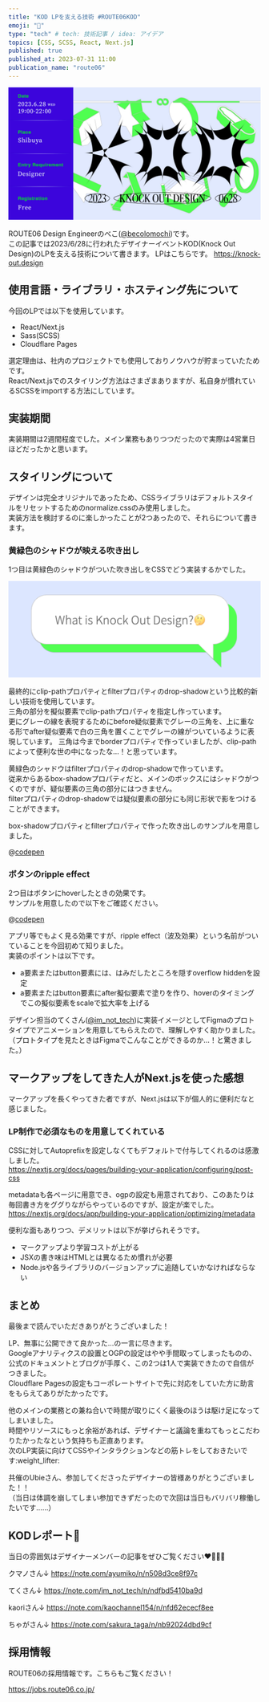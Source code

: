 ```yaml
---
title: "KOD LPを支える技術 #ROUTE06KOD"
emoji: "🥊"
type: "tech" # tech: 技術記事 / idea: アイデア
topics: [CSS, SCSS, React, Next.js]
published: true
published_at: 2023-07-31 11:00
publication_name: "route06"
---
```


![KOD告知Image](/images/kod_keyvisual.png)

ROUTE06 Design Engineerのべこ([@becolomochi](https://twitter.com/becolomochi))です。  
この記事では2023/6/28に行われたデザイナーイベントKOD(Knock Out Design)のLPを支える技術について書きます。
LPはこちらです。
https://knock-out.design

## 使用言語・ライブラリ・ホスティング先について

今回のLPでは以下を使用しています。

- React/Next.js
- Sass(SCSS)
- Cloudflare Pages

選定理由は、社内のプロジェクトでも使用しておりノウハウが貯まっていたためです。  
React/Next.jsでのスタイリング方法はさまざまありますが、私自身が慣れているSCSSをimportする方法にしています。

## 実装期間

実装期間は2週間程度でした。メイン業務もありつつだったので実際は4営業日ほどだったかと思います。

## スタイリングについて

デザインは完全オリジナルであったため、CSSライブラリはデフォルトスタイルをリセットするためのnormalize.cssのみ使用しました。  
実装方法を検討するのに楽しかったことが2つあったので、それらについて書きます。

### 黄緑色のシャドウが映える吹き出し

1つ目は黄緑色のシャドウがついた吹き出しをCSSでどう実装するかでした。  

![黄緑色のシャドウがついた吹き出し](/images/kod_balloon.png)

最終的にclip-pathプロパティとfilterプロパティのdrop-shadowという比較的新しい技術を使用しています。  
三角の部分を擬似要素でclip-pathプロパティを指定し作っています。  
更にグレーの線を表現するためにbefore疑似要素でグレーの三角を、上に重なる形でafter疑似要素で白の三角を置くことでグレーの線がついているように表現しています。
三角は今までborderプロパティで作っていましたが、clip-pathによって便利な世の中になったな…！と思っています。  

黄緑色のシャドウはfilterプロパティのdrop-shadowで作っています。  
従来からあるbox-shadowプロパティだと、メインのボックスにはシャドウがつくのですが、疑似要素の三角の部分にはつきません。  
filterプロパティのdrop-shadowでは疑似要素の部分にも同じ形状で影をつけることができます。

box-shadowプロパティとfilterプロパティで作った吹き出しのサンプルを用意しました。

@[codepen](https://codepen.io/becolomochi/pen/vYQeJzN?default-tab=html,result)

### ボタンのripple effect

2つ目はボタンにhoverしたときの効果です。  
サンプルを用意したので以下をご確認ください。  

@[codepen](https://codepen.io/becolomochi/pen/gOQzjmM?default-tab=html,result)

アプリ等でもよく見る効果ですが、ripple effect（波及効果）という名前がついていることを今回初めて知りました。  
実装のポイントは以下です。

- a要素またはbutton要素には、はみだしたところを隠すoverflow hiddenを設定
- a要素またはbutton要素にafter擬似要素で塗りを作り、hoverのタイミングでこの擬似要素をscaleで拡大率を上げる

デザイン担当のてくさん([@im_not_tech](https://twitter.com/im_not_tech))に実装イメージとしてFigmaのプロトタイプでアニメーションを用意してもらえたので、理解しやすく助かりました。  
（プロトタイプを見たときはFigmaでこんなことができるのか…！と驚きました。）

## マークアップをしてきた人がNext.jsを使った感想

マークアップを長くやってきた者ですが、Next.jsは以下が個人的に便利だなと感じました。

### LP制作で必須なものを用意してくれている

CSSに対してAutoprefixを設定しなくてもデフォルトで付与してくれるのは感激しました。  
https://nextjs.org/docs/pages/building-your-application/configuring/post-css

metadataも各ページに用意でき、ogpの設定も用意されており、このあたりは毎回書き方をググりながらやっているのですが、設定が楽でした。  
https://nextjs.org/docs/app/building-your-application/optimizing/metadata

便利な面もありつつ、デメリットは以下が挙げられそうです。

- マークアップより学習コストが上がる
- JSXの書き味はHTMLとは異なるため慣れが必要
- Node.jsや各ライブラリのバージョンアップに追随していかなければならない

## まとめ

最後まで読んでいただきありがとうございました！

LP、無事に公開できて良かった…の一言に尽きます。  
Googleアナリティクスの設置とOGPの設定はやや手間取ってしまったものの、公式のドキュメントとブログが手厚く、この2つは1人で実装できたので自信がつきました。  
Cloudflare Pagesの設定もコーポレートサイトで先に対応をしていた方に助言をもらえてありがたかったです。

他のメインの業務との兼ね合いで時間が取りにくく最後のほうは駆け足になってしまいました。  
時間やリソースにもっと余裕があれば、デザイナーと議論を重ねてもっとこだわりたかったなという気持ちも正直あります。  
次のLP実装に向けてCSSやインタラクションなどの筋トレをしておきたいです:weight_lifter:

共催のUbieさん、参加してくださったデザイナーの皆様ありがとうございました！！  
（当日は体調を崩してしまい参加できずだったので次回は当日もバリバリ稼働したいです……）

## KODレポート📝

当日の雰囲気はデザイナーメンバーの記事をぜひご覧ください❤️‍🔥💥🥊  

クマノさん↓
https://note.com/ayumiko/n/n508d3ce8f97c

てくさん↓
https://note.com/im_not_tech/n/ndfbd5410ba9d

kaoriさん↓
https://note.com/kaochannel154/n/nfd62ececf8ee

ちゃがさん↓
https://note.com/sakura_taga/n/nb92024dbd9cf


## 採用情報

ROUTE06の採用情報です。こちらもご覧ください！

https://jobs.route06.co.jp/

